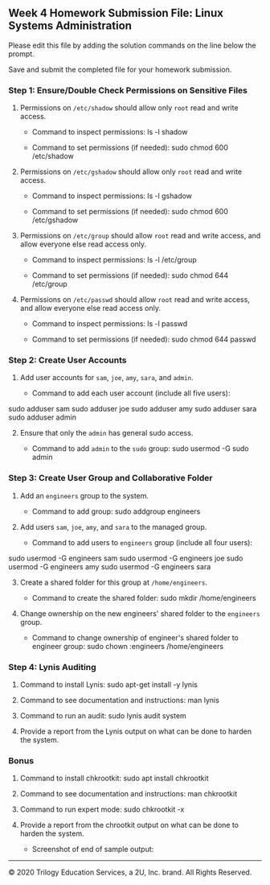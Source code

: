 ## Week 4 Homework Submission File: Linux Systems Administration

Please edit this file by adding the solution commands on the line below the prompt.

Save and submit the completed file for your homework submission.


### Step 1: Ensure/Double Check Permissions on Sensitive Files

1. Permissions on `/etc/shadow` should allow only `root` read and write access.

    - Command to inspect permissions: 
    ls -l shadow

    - Command to set permissions (if needed): 
    sudo chmod 600 /etc/shadow

2. Permissions on `/etc/gshadow` should allow only `root` read and write access.

    - Command to inspect permissions:
    ls -l gshadow 

    - Command to set permissions (if needed): 
    sudo chmod 600 /etc/gshadow

3. Permissions on `/etc/group` should allow `root` read and write access, and allow everyone else read access only.

    - Command to inspect permissions: 
    ls -l /etc/group

    - Command to set permissions (if needed): 
    sudo chmod 644 /etc/group

4. Permissions on `/etc/passwd` should allow `root` read and write access, and allow everyone else read access only.

    - Command to inspect permissions: 
    ls -l passwd

    - Command to set permissions (if needed): 
    sudo chmod 644 passwd

### Step 2: Create User Accounts

1. Add user accounts for `sam`, `joe`, `amy`, `sara`, and `admin`.

    - Command to add each user account (include all five users):

sudo adduser sam
sudo adduser joe
sudo adduser amy
sudo adduser sara
sudo adduser admin

2. Ensure that only the `admin` has general sudo access.

    - Command to add `admin` to the `sudo` group:
    sudo usermod -G sudo admin 

### Step 3: Create User Group and Collaborative Folder

1. Add an `engineers` group to the system.

    - Command to add group: 
    sudo addgroup engineers

2. Add users `sam`, `joe`, `amy`, and `sara` to the managed group.

    - Command to add users to `engineers` group (include all four users):

sudo usermod -G engineers sam
sudo usermod -G engineers joe
sudo usermod -G engineers amy
sudo usermod -G engineers sara 

3. Create a shared folder for this group at `/home/engineers`.

    - Command to create the shared folder: 
    sudo mkdir /home/engineers

4. Change ownership on the new engineers' shared folder to the `engineers` group.

    - Command to change ownership of engineer's shared folder to engineer group: 
    sudo chown :engineers /home/engineers

### Step 4: Lynis Auditing

1. Command to install Lynis:
sudo apt-get install -y lynis 

2. Command to see documentation and instructions:
man lynis 

3. Command to run an audit:
sudo lynis audit system 

4. Provide a report from the Lynis output on what can be done to harden the system.

[](https://drive.google.com/file/d/1T7_xVTorJvLpSpFTF0rQFM1l8bPv7Fsh/view?usp=sharing)


### Bonus
1. Command to install chkrootkit:
sudo apt install chkrootkit

2. Command to see documentation and instructions:
man chkrootkit 

3. Command to run expert mode:
sudo chkrootkit -x 

4. Provide a report from the chrootkit output on what can be done to harden the system.
    - Screenshot of end of sample output:
[](https://drive.google.com/file/d/1lu9wXcRIiAaIV3aujJb1HEmaxbA4vBBa/view?usp=sharing)
---
© 2020 Trilogy Education Services, a 2U, Inc. brand. All Rights Reserved.
